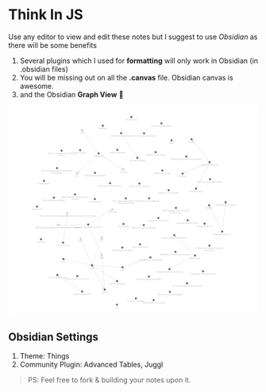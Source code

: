 # Think In JS

Use any editor to view and edit these notes but I suggest to use *Obsidian* as there will be some benefits
1. Several plugins which I used for **formatting** will only work in Obsidian (in .obsidian files)
2. You will be missing out on all the **.canvas** file. Obsidian canvas is awesome. 
3. and the Obsidian **Graph View** 🤤

![alt text](https://github.com/shivamkumard107/think-in-js/blob/master/Screenshot%202023-03-05%20at%209.17.13%20PM.png)

## Obsidian Settings
1. Theme: Things
2. Community Plugin: Advanced Tables, Juggl

> PS: Feel free to fork & building your notes upon it. 
